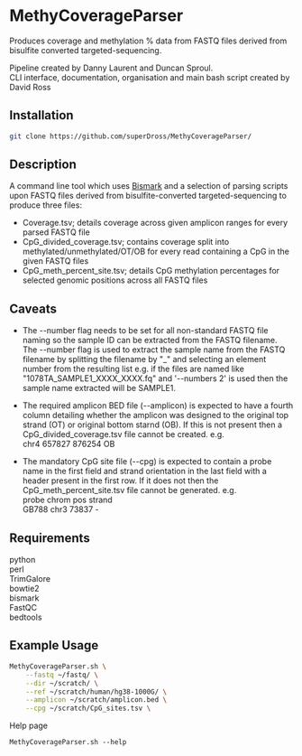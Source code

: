 # MethyCoverageParser
Produces coverage and methylation % data from FASTQ files derived from bisulfite converted targeted-sequencing.

Pipeline created by Danny Laurent and Duncan Sproul. <br />
CLI interface, documentation, organisation and main bash script created by David Ross

## Installation
```bash
git clone https://github.com/superDross/MethyCoverageParser/
```

## Description
A command line tool which uses [Bismark](https://www.bioinformatics.babraham.ac.uk/projects/bismark/) and a selection of parsing scripts upon FASTQ files derived from bisulfite-converted targeted-sequencing to produce three files:
- Coverage.tsv; details coverage across given amplicon ranges for every parsed FASTQ file 
- CpG_divided_coverage.tsv; contains coverage split into methylated/unmethylated/OT/OB for every read containing a CpG in the given FASTQ files 
- CpG_meth_percent_site.tsv; details CpG methylation percentages for selected genomic positions across all FASTQ files 

## Caveats
- The --number flag needs to be set for all non-standard FASTQ file naming so the sample ID can be extracted from the FASTQ filename. The --number flag is used to extract the sample name from the FASTQ filename by splitting the filename by "_" and selecting an element number from the resulting list e.g. if the files are named like "1078TA_SAMPLE1_XXXX_XXXX.fq" and '--numbers 2' is used then the sample name extracted will be SAMPLE1. 

- The required amplicon BED file (--amplicon) is expected to have a fourth column detailing whether the amplicon was designed to the original top strand (OT) or original bottom starnd (OB). If this is not present then a CpG_divided_coverage.tsv file cannot be created. e.g. <br />
       chr4 657827  876254  OB

- The mandatory CpG site file (--cpg) is expected to contain a probe name in the first field and strand orientation in the last field with a header present in the first row. If it does not then the CpG_meth_percent_site.tsv file cannot be generated. e.g. <br />
        probe chrom pos strand <br />
        GB788 chr3  73837 -

## Requirements
python <br />
perl <br />
TrimGalore <br />
bowtie2 <br />
bismark <br />
FastQC <br />
bedtools

## Example Usage
```bash
MethyCoverageParser.sh \
	--fastq ~/fastq/ \
	--dir ~/scratch/ \
	--ref ~/scratch/human/hg38-1000G/ \
	--amplicon ~/scratch/amplicon.bed \
	--cpg ~/scratch/CpG_sites.tsv \
```
Help page
```
MethyCoverageParser.sh --help
```

